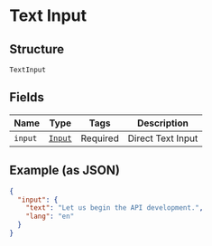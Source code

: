 
# Text Input

## Structure

`TextInput`

## Fields

| Name | Type | Tags | Description |
|  --- | --- | --- | --- |
| `input` | [`Input`](../../doc/models/input.md) | Required | Direct Text Input |

## Example (as JSON)

```json
{
  "input": {
    "text": "Let us begin the API development.",
    "lang": "en"
  }
}
```

